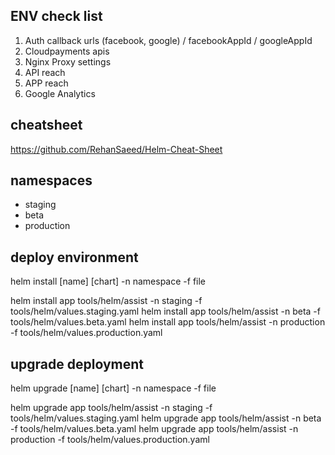 ## ENV check list

1. Auth callback urls (facebook, google) / facebookAppId / googleAppId
2. Cloudpayments apis
3. Nginx Proxy settings
4. API reach
5. APP reach
6. Google Analytics

## cheatsheet

https://github.com/RehanSaeed/Helm-Cheat-Sheet

## namespaces

- staging
- beta
- production

## deploy environment

helm install [name] [chart] -n namespace -f file

helm install app tools/helm/assist -n staging -f tools/helm/values.staging.yaml
helm install app tools/helm/assist -n beta -f tools/helm/values.beta.yaml
helm install app tools/helm/assist -n production -f tools/helm/values.production.yaml

## upgrade deployment

helm upgrade [name] [chart] -n namespace -f file

helm upgrade app tools/helm/assist -n staging -f tools/helm/values.staging.yaml
helm upgrade app tools/helm/assist -n beta -f tools/helm/values.beta.yaml
helm upgrade app tools/helm/assist -n production -f tools/helm/values.production.yaml
